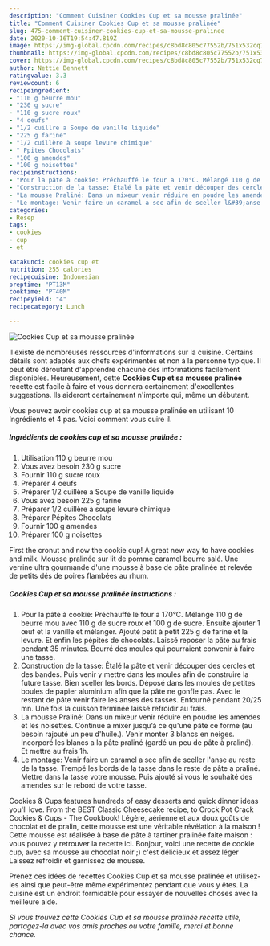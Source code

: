 ```yaml
---
description: "Comment Cuisiner Cookies Cup et sa mousse pralinée"
title: "Comment Cuisiner Cookies Cup et sa mousse pralinée"
slug: 475-comment-cuisiner-cookies-cup-et-sa-mousse-pralinee
date: 2020-10-16T19:54:47.819Z
image: https://img-global.cpcdn.com/recipes/c8bd8c805c77552b/751x532cq70/cookies-cup-et-sa-mousse-pralinee-photo-principale-de-la-recette.jpg
thumbnail: https://img-global.cpcdn.com/recipes/c8bd8c805c77552b/751x532cq70/cookies-cup-et-sa-mousse-pralinee-photo-principale-de-la-recette.jpg
cover: https://img-global.cpcdn.com/recipes/c8bd8c805c77552b/751x532cq70/cookies-cup-et-sa-mousse-pralinee-photo-principale-de-la-recette.jpg
author: Nettie Bennett
ratingvalue: 3.3
reviewcount: 6
recipeingredient:
- "110 g beurre mou"
- "230 g sucre"
- "110 g sucre roux"
- "4 oeufs"
- "1/2 cuillre a Soupe de vanille liquide"
- "225 g farine"
- "1/2 cuillère à soupe levure chimique"
- " Ppites Chocolats"
- "100 g amendes"
- "100 g noisettes"
recipeinstructions:
- "Pour la pâte à cookie: Préchauffé le four a 170°C. Mélangé 110 g de beurre mou avec 110 g de sucre roux et 100 g de sucre. Ensuite ajouter 1 œuf et la vanille et mélanger. Ajouté petit à petit 225 g de farine et la levure. Et enfin les pépites de chocolats. Laissé reposer la pâte au frais pendant 35 minutes. Beurré des moules qui pourraient convenir à faire une tasse."
- "Construction de la tasse: Étalé la pâte et venir découper des cercles et des bandes. Puis venir y mettre dans les moules afin de construire la future tasse. Bien sceller les bords. Déposé dans les moules de petites boules de papier aluminium afin que la pâte ne gonfle pas. Avec le restant de pâte venir faire les anses des tasses. Enfourné pendant 20/25 mn. Une fois la cuisson terminée laissé refroidir au frais."
- "La mousse Praliné: Dans un mixeur venir réduire en poudre les amendes et les noisettes. Continué a mixer jusqu’à ce qu&#39;une pâte ce forme (au besoin rajouté un peu d&#39;huile.). Venir monter 3 blancs en neiges. Incorporé les blancs a la pâte praliné (gardé un peu de pâte à praliné). Et mettre au frais 1h."
- "Le montage: Venir faire un caramel a sec afin de sceller l&#39;anse au reste de la tasse. Trempé les bords de la tasse dans le reste de pâte a praliné. Mettre dans la tasse votre mousse. Puis ajouté si vous le souhaité des amendes sur le rebord de votre tasse."
categories:
- Resep
tags:
- cookies
- cup
- et

katakunci: cookies cup et 
nutrition: 255 calories
recipecuisine: Indonesian
preptime: "PT13M"
cooktime: "PT40M"
recipeyield: "4"
recipecategory: Lunch

---
```



![Cookies Cup et sa mousse pralinée](https://img-global.cpcdn.com/recipes/c8bd8c805c77552b/751x532cq70/cookies-cup-et-sa-mousse-pralinee-photo-principale-de-la-recette.jpg)

Il existe de nombreuses ressources d'informations sur la cuisine. Certains détails sont adaptés aux chefs expérimentés et non à la personne typique. Il peut être déroutant d'apprendre chacune des informations facilement disponibles. Heureusement, cette <strong> Cookies Cup et sa mousse pralinée </strong> recette est facile à faire et vous donnera certainement d'excellentes suggestions. Ils aideront certainement n'importe qui, même un débutant.

<!--inarticleads1-->

Vous pouvez avoir cookies cup et sa mousse pralinée en utilisant 10 Ingrédients et 4 pas. Voici comment vous cuire il.

##### Ingrédients de cookies cup et sa mousse pralinée :

1. Utilisation 110 g beurre mou
1. Vous avez besoin 230 g sucre
1. Fournir 110 g sucre roux
1. Préparer 4 oeufs
1. Préparer 1/2 cuillère a Soupe de vanille liquide
1. Vous avez besoin 225 g farine
1. Préparer 1/2 cuillère à soupe levure chimique
1. Préparer  Pépites Chocolats
1. Fournir 100 g amendes
1. Préparer 100 g noisettes


First the cronut and now the cookie cup! A great new way to have cookies and milk. Mousse pralinée sur lit de pomme caramel beurre salé. Une verrine ultra gourmande d&#39;une mousse à base de pâte pralinée et relevée de petits dés de poires flambées au rhum. 

<!--inarticleads2-->

##### Cookies Cup et sa mousse pralinée instructions :

1. Pour la pâte à cookie: Préchauffé le four a 170°C. Mélangé 110 g de beurre mou avec 110 g de sucre roux et 100 g de sucre. Ensuite ajouter 1 œuf et la vanille et mélanger. Ajouté petit à petit 225 g de farine et la levure. Et enfin les pépites de chocolats. Laissé reposer la pâte au frais pendant 35 minutes. Beurré des moules qui pourraient convenir à faire une tasse.
1. Construction de la tasse: Étalé la pâte et venir découper des cercles et des bandes. Puis venir y mettre dans les moules afin de construire la future tasse. Bien sceller les bords. Déposé dans les moules de petites boules de papier aluminium afin que la pâte ne gonfle pas. Avec le restant de pâte venir faire les anses des tasses. Enfourné pendant 20/25 mn. Une fois la cuisson terminée laissé refroidir au frais.
1. La mousse Praliné: Dans un mixeur venir réduire en poudre les amendes et les noisettes. Continué a mixer jusqu’à ce qu&#39;une pâte ce forme (au besoin rajouté un peu d&#39;huile.). Venir monter 3 blancs en neiges. Incorporé les blancs a la pâte praliné (gardé un peu de pâte à praliné). Et mettre au frais 1h.
1. Le montage: Venir faire un caramel a sec afin de sceller l&#39;anse au reste de la tasse. Trempé les bords de la tasse dans le reste de pâte a praliné. Mettre dans la tasse votre mousse. Puis ajouté si vous le souhaité des amendes sur le rebord de votre tasse.


Cookies &amp; Cups features hundreds of easy desserts and quick dinner ideas you&#39;ll love. From the BEST Classic Cheesecake recipe, to Crock Pot Crack Cookies &amp; Cups - The Cookbook! Légère, aérienne et aux doux goûts de chocolat et de pralin, cette mousse est une véritable révélation à la maison ! Cette mousse est réalisée à base de pâte à tartiner pralinée faite maison : vous pouvez y retrouver la recette ici. Bonjour, voici une recette de cookie cup, avec sa mousse au chocolat noir ;) c&#39;est délicieux et assez léger Laissez refroidir et garnissez de mousse. 

<!--inarticleads1-->

<p>
Prenez ces idées de recettes Cookies Cup et sa mousse pralinée et utilisez-les ainsi que peut-être même expérimentez pendant que vous y êtes. La cuisine est un endroit formidable pour essayer de nouvelles choses avec la meilleure aide.
</p>

<p>
<i>Si vous trouvez cette Cookies Cup et sa mousse pralinée recette utile, partagez-la avec vos amis proches ou votre famille, merci et bonne chance.</i>
</p>
